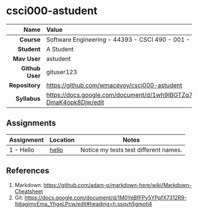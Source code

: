 # csci000-astudent

| Name | Value |
|---:|:---|
| **Course** | Software Engineering - 44393 - CSCI 490 - 001 - Fall 2019 |
| **Student** | A Student |
| **Mav User**            | astudent |
| **Github User**         | gituser123 |
| **Repository**          | https://github.com/wmacevoy/csci000-astudent |
| **Syllabus**            | https://docs.google.com/document/d/1wh9IBGTZq71OPv8XJxg3MWuiCeUgdY-DmaK4opk8Djw/edit |

## Assignments

| Assignment | Location | Notes |
|------------|----------|-------|
| 1 - Hello  | [hello](https://github.com/wmacevoy/csci000-astudent/tree/master/hello) | Notice my tests test different names. |

## References

1. Markdown: https://github.com/adam-p/markdown-here/wiki/Markdown-Cheatsheet
1. Git: https://docs.google.com/document/d/1M0YeBfFPy5YPpfX7312R9-IldjagimvEma_YhgeLPcw/edit#heading=h.ssqvh5gmotj4
